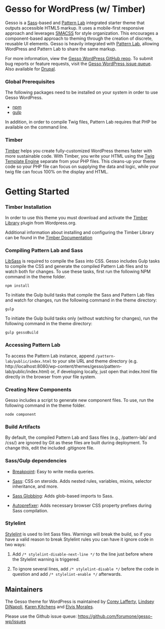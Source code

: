 # Gesso for WordPress (w/ Timber)

Gesso is a [Sass](http://sass-lang.com/)-based and [Pattern Lab](https://patternlab.io) integrated starter theme that outputs
accessible HTML5 markup. It uses a mobile-first responsive approach and
leverages [SMACSS](https://smacss.com/) for style organization. This
encourages a component-based approach to theming through the creation of
discrete, reusable UI elements. Gesso is heavily integrated with
[Pattern Lab](http://patternlab.io/), allowing WordPress and Pattern Lab
to share the same markup.

For more information, view the
[Gesso WordPress GitHub repo](https://github.com/forumone/gesso-wp).
To submit bug reports or feature requests, visit the
[Gesso WordPress issue queue](https://github.com/forumone/gesso-wp/issues).  Also available for [Drupal](https://github.com/forumone/gesso).

### Global Prerequisites
The following packages need to be installed on your system in order to use
Gesso WordPress.

- [npm](https://www.npmjs.com/get-npm)
- [gulp](https://gulpjs.com/docs/en/getting-started/quick-start)

In addition, in order to compile Twig files, Pattern Lab requires that PHP be available on the command line.

### Timber
[Timber](https://upstatement.com/timber/) helps you create fully-customized
WordPress themes faster with more sustainable code. With Timber, you write
your HTML using the
[Twig Template Engine](http://twig.sensiolabs.org/doc/templates.html) separate
from your PHP files. This cleans-up your theme code so your PHP file can focus
on supplying the data and logic, while your twig file can focus 100% on the
display and HTML.

# Getting Started

### Timber Installation
In order to use this theme you must download and activate the
[Timber Library](http://wordpress.org/plugins/timber-library/) plugin from
Wordpress.org.

Additional information about installing and configuring the Timber Library can
be found in the
[Timber Documentation](http://timber.github.io/timber/#installation)

### Compiling Pattern Lab and Sass

[LibSass](http://sass-lang.com/libsass) is required to compile the Sass into
CSS. Gesso includes Gulp tasks to compile the CSS and generate the compiled
Pattern Lab files and to watch both for changes. To use these tasks, first run
the following NPM command in the theme folder.

```
npm install
```

To initiate the Gulp build tasks that compile the Sass and Pattern Lab files and watch for changes, run the following command in the theme directory:

```
gulp
```

To initiate the Gulp build tasks only (without watching for changes), run the following command in the theme directory:

```
gulp gessoBuild
```

### Accessing Pattern Lab

To access the Pattern Lab instance, append `/pattern-lab/public/index.html` to your site URL and theme directory (e.g. http://localhost:8080/wp-content/themes/gesso/pattern-lab/public/index.html) or, if developing locally,  just open that index.html file directly in the browser from your file system.


### Creating New Components

Gesso includes a script to generate new component files. To use, run
the following command in the theme folder.

```
node component
```


### Build Artifacts

By default, the compiled Pattern Lab and Sass files (e.g., /pattern-lab/
and /css/) are ignored by Git as these files are built during deployment.
To change this, edit the included .gitignore file.


### Sass/Gulp dependencies

* [Breakpoint](http://breakpoint-sass.com): Easy to write media queries.

* [Sass](http://sass-lang.com): CSS on steroids. Adds nested rules, variables,
mixins, selector inheritance, and more.

* [Sass Globbing](https://github.com/mikevercoelen/gulp-sass-glob): Adds
glob-based imports to Sass.

* [Autoprefixer](https://github.com/postcss/autoprefixer): Adds necessary
browser CSS property prefixes during Sass compilation.


### Stylelint

[Stylelint](https://stylelint.io/) is used to lint Sass files. Warnings will
break the build, so if you have a valid reason to break Stylelint rules you can
have it ignore code in two ways:

1. Add `/* stylelint-disable-next-line */` to the line just before where the
Stylelint warning is triggered.

2. To ignore several lines, add `/* stylelint-disable */` before the code in
question and add `/* stylelint-enable */` afterwards.


## Maintainers

The Gesso theme for WordPress is maintained by [Corey Lafferty](https://github.com/coreylafferty), [Lindsey DiNapoli](https://github.com/cssgirl), [Karen Kitchens](https://github.com/karenkitchens) and [Elvis Morales](https://github.com/elvismdev).

Please use the Github issue queue: https://github.com/forumone/gesso-wp/issues
